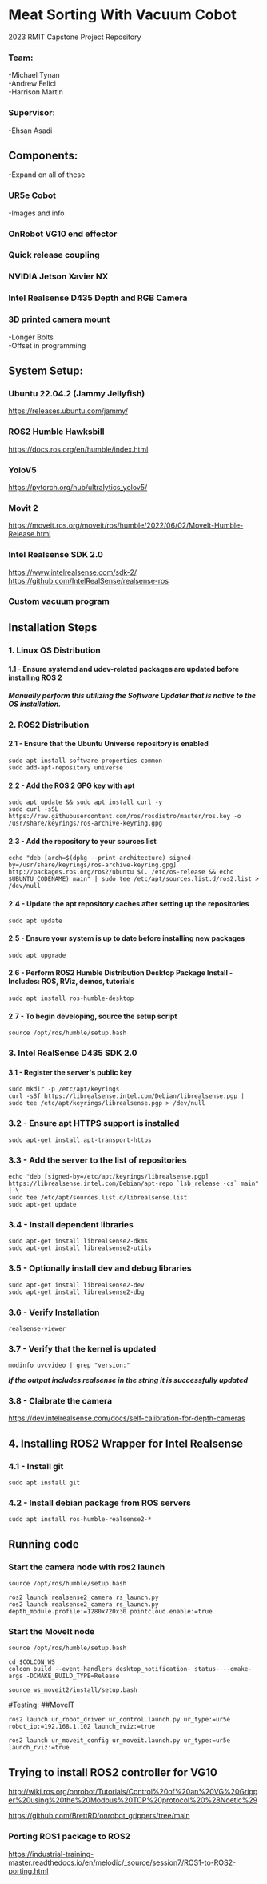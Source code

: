 # Meat Sorting With Vacuum Cobot
2023 RMIT Capstone Project Repository

### Team:
-Michael Tynan  
-Andrew Felici  
-Harrison Martin  

### Supervisor:
-Ehsan Asadi

## Components:  
-Expand on all of these
### UR5e Cobot  
-Images and info
### OnRobot VG10 end effector  
### Quick release coupling  
### NVIDIA Jetson Xavier NX  
### Intel Realsense D435 Depth and RGB Camera  
### 3D printed camera mount  
-Longer Bolts  
-Offset in programming  

## System Setup:  
### Ubuntu 22.04.2 (Jammy Jellyfish)  
https://releases.ubuntu.com/jammy/

### ROS2 Humble Hawksbill  
https://docs.ros.org/en/humble/index.html

### YoloV5  
https://pytorch.org/hub/ultralytics_yolov5/

### Movit 2  
https://moveit.ros.org/moveit/ros/humble/2022/06/02/MoveIt-Humble-Release.html

### Intel Realsense SDK 2.0  
https://www.intelrealsense.com/sdk-2/  
https://github.com/IntelRealSense/realsense-ros

### Custom vacuum program

## Installation Steps
### 1. Linux OS Distribution
#### 1.1 -  Ensure systemd and udev-related packages are updated before installing ROS 2  
***Manually perform this utilizing the Software Updater that is native to the OS installation.***
### 2. ROS2 Distribution
#### 2.1 - Ensure that the Ubuntu Universe repository is enabled
```
sudo apt install software-properties-common  
sudo add-apt-repository universe
```
#### 2.2 - Add the ROS 2 GPG key with apt
```
sudo apt update && sudo apt install curl -y  
sudo curl -sSL https://raw.githubusercontent.com/ros/rosdistro/master/ros.key -o /usr/share/keyrings/ros-archive-keyring.gpg
```
#### 2.3 - Add the repository to your sources list
```
echo "deb [arch=$(dpkg --print-architecture) signed-by=/usr/share/keyrings/ros-archive-keyring.gpg] http://packages.ros.org/ros2/ubuntu $(. /etc/os-release && echo $UBUNTU_CODENAME) main" | sudo tee /etc/apt/sources.list.d/ros2.list > /dev/null
```
#### 2.4 - Update the apt repository caches after setting up the repositories
```
sudo apt update
```
#### 2.5 - Ensure your system is up to date before installing new packages
```
sudo apt upgrade
```
#### 2.6 - Perform ROS2 Humble Distribution Desktop Package Install - Includes: ROS, RViz, demos, tutorials
```
sudo apt install ros-humble-desktop
```
#### 2.7 - To begin developing, source the setup script
```
source /opt/ros/humble/setup.bash
```
### 3. Intel RealSense D435 SDK 2.0
#### 3.1 - Register the server's public key
```
sudo mkdir -p /etc/apt/keyrings  
curl -sSf https://librealsense.intel.com/Debian/librealsense.pgp | sudo tee /etc/apt/keyrings/librealsense.pgp > /dev/null
```
### 3.2 - Ensure apt HTTPS support is installed
```
sudo apt-get install apt-transport-https
```
### 3.3 - Add the server to the list of repositories
```
echo "deb [signed-by=/etc/apt/keyrings/librealsense.pgp] https://librealsense.intel.com/Debian/apt-repo `lsb_release -cs` main" | \
sudo tee /etc/apt/sources.list.d/librealsense.list
sudo apt-get update
```
### 3.4 - Install dependent libraries
```
sudo apt-get install librealsense2-dkms  
sudo apt-get install librealsense2-utils
```
### 3.5 - Optionally install dev and debug libraries
```
sudo apt-get install librealsense2-dev  
sudo apt-get install librealsense2-dbg
```
### 3.6 - Verify Installation 
```
realsense-viewer
```
### 3.7 - Verify that the kernel is updated
```
modinfo uvcvideo | grep "version:"
```
***If the output includes realsense in the string it is successfully updated***  


### 3.8 - Claibrate the camera
https://dev.intelrealsense.com/docs/self-calibration-for-depth-cameras


## 4. Installing ROS2 Wrapper for Intel Realsense
### 4.1 - Install git
```
sudo apt install git
```
### 4.2 - Install debian package from ROS servers
```
sudo apt install ros-humble-realsense2-*
```








## Running code
### Start the camera node with ros2 launch
```
source /opt/ros/humble/setup.bash
```
```
ros2 launch realsense2_camera rs_launch.py
ros2 launch realsense2_camera rs_launch.py depth_module.profile:=1280x720x30 pointcloud.enable:=true
```


### Start the MoveIt node
```
source /opt/ros/humble/setup.bash
```
```
cd $COLCON_WS
colcon build --event-handlers desktop_notification- status- --cmake-args -DCMAKE_BUILD_TYPE=Release
```
```
source ws_moveit2/install/setup.bash
```


#Testing:
##MoveIT
```
ros2 launch ur_robot_driver ur_control.launch.py ur_type:=ur5e robot_ip:=192.168.1.102 launch_rviz:=true
```

```
ros2 launch ur_moveit_config ur_moveit.launch.py ur_type:=ur5e launch_rviz:=true
```

## Trying to install ROS2 controller for VG10 
http://wiki.ros.org/onrobot/Tutorials/Control%20of%20an%20VG%20Gripper%20using%20the%20Modbus%20TCP%20protocol%20%28Noetic%29  
  
https://github.com/BrettRD/onrobot_grippers/tree/main  

### Porting ROS1 package to ROS2
https://industrial-training-master.readthedocs.io/en/melodic/_source/session7/ROS1-to-ROS2-porting.html  









